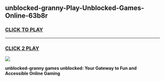 
## unblocked-granny-Play-Unblocked-Games-Online-63b8r
<h3>
<a href="https://premium76.site?title=unblocked-granny&ref=25A">CLICK TO PLAY</a></h3>
<hr>

<h3>
<a href="https://premium76.site?title=unblocked-granny&ref=25A">CLICK 2 PLAY</a>
  
</h3>

<a href="https://premium76.site?title=unblocked-granny&ref=25A"><img src="https://clearcache.store/games.png"></a>


**unblocked-granny games unblocked: Your Gateway to Fun and Accessible Online Gaming**
